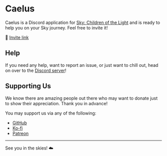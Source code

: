 # Caelus

Caelus is a Discord application for [Sky: Children of the Light] and is ready to help you on your Sky journey. Feel free to invite it!

🔗 [Invite link]

## Help

If you need any help, want to report an issue, or just want to chill out, head on over to the [Discord server]!

## Supporting Us

We know there are amazing people out there who may want to donate just to show their appreciation. Thank you in advance!

You may support us via any of the following:

- [GitHub]
- [Ko-fi]
- [Patreon]

<hr>

See you in the skies! ☁️

[sky: children of the light]: https://www.thatskygame.com
[Invite link]: https://thatskyapplication.com/invite
[Discord server]: https://thatskyapplication.com/support
[github]: https://github.com/sponsors/thatskyapplication
[ko-fi]: https://ko-fi.com/Jiralite
[patreon]: https://patreon.com/Jiralite
